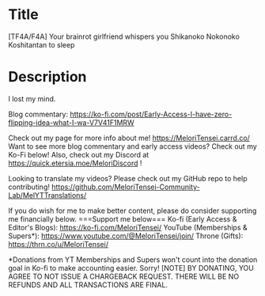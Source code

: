 # Title
[TF4A/F4A] Your brainrot girlfriend whispers you Shikanoko Nokonoko Koshitantan to sleep

# Description
I lost my mind.

Blog commentary: https://ko-fi.com/post/Early-Access-I-have-zero-flipping-idea-what-I-wa-V7V41F1MRW

Check out my page for more info about me! https://MeloriTensei.carrd.co/
Want to see more blog commentary and early access videos? Check out my Ko-Fi below!
Also, check out my Discord at https://quick.etersia.moe/MeloriDiscord !

Looking to translate my videos? Please check out my GitHub repo to help contributing!
https://github.com/MeloriTensei-Community-Lab/MelYTTranslations/

If you do wish for me to make better content, please do consider supporting me financially below.
===Support me below===
Ko-fi (Early Access & Editor's Blogs): https://ko-fi.com/MeloriTensei/
YouTube (Memberships & Supers*): https://www.youtube.com/@MeloriTensei/join/
Throne (Gifts): https://thrn.co/u/MeloriTensei/

*Donations from YT Memberships and Supers won't count into the donation goal in Ko-fi to make accounting easier. Sorry!
[NOTE]
BY DONATING, YOU AGREE TO NOT ISSUE A CHARGEBACK REQUEST. THERE WILL BE NO REFUNDS AND ALL TRANSACTIONS ARE FINAL.